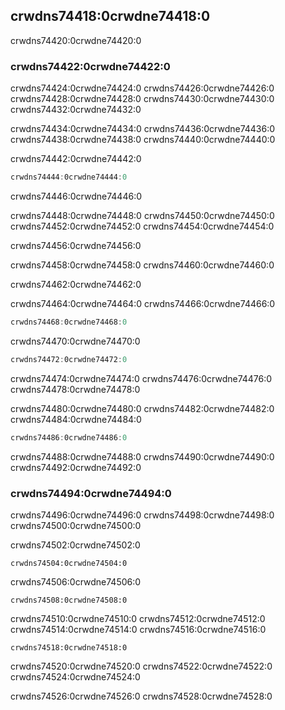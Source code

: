 ## crwdns74418:0crwdne74418:0

crwdns74420:0crwdne74420:0

### crwdns74422:0crwdne74422:0

crwdns74424:0crwdne74424:0 crwdns74426:0crwdne74426:0 crwdns74428:0crwdne74428:0 crwdns74430:0crwdne74430:0 crwdns74432:0crwdne74432:0

crwdns74434:0crwdne74434:0 crwdns74436:0crwdne74436:0 crwdns74438:0crwdne74438:0 crwdns74440:0crwdne74440:0

<span class="filename">crwdns74442:0crwdne74442:0</span>

```rust
crwdns74444:0crwdne74444:0
```


<span class="caption">crwdns74446:0crwdne74446:0</span>

crwdns74448:0crwdne74448:0 crwdns74450:0crwdne74450:0 crwdns74452:0crwdne74452:0 crwdns74454:0crwdne74454:0

crwdns74456:0crwdne74456:0

crwdns74458:0crwdne74458:0 crwdns74460:0crwdne74460:0

crwdns74462:0crwdne74462:0

crwdns74464:0crwdne74464:0 crwdns74466:0crwdne74466:0

```rust
crwdns74468:0crwdne74468:0
```

crwdns74470:0crwdne74470:0

```rust
crwdns74472:0crwdne74472:0
```

crwdns74474:0crwdne74474:0<!-- ignore --> crwdns74476:0crwdne74476:0 crwdns74478:0crwdne74478:0

crwdns74480:0crwdne74480:0<!-- ignore --> crwdns74482:0crwdne74482:0 crwdns74484:0crwdne74484:0

```rust
crwdns74486:0crwdne74486:0
```

crwdns74488:0crwdne74488:0 crwdns74490:0crwdne74490:0 crwdns74492:0crwdne74492:0

### crwdns74494:0crwdne74494:0

crwdns74496:0crwdne74496:0 crwdns74498:0crwdne74498:0 crwdns74500:0crwdne74500:0

crwdns74502:0crwdne74502:0

```rust,ignore,does_not_compile
crwdns74504:0crwdne74504:0
```

crwdns74506:0crwdne74506:0

```console
crwdns74508:0crwdne74508:0
```

crwdns74510:0crwdne74510:0 crwdns74512:0crwdne74512:0 crwdns74514:0crwdne74514:0 crwdns74516:0crwdne74516:0

```rust,noplayground
crwdns74518:0crwdne74518:0
```

crwdns74520:0crwdne74520:0 crwdns74522:0crwdne74522:0<!--
ignore --> crwdns74524:0crwdne74524:0

crwdns74526:0crwdne74526:0
crwdns74528:0crwdne74528:0
